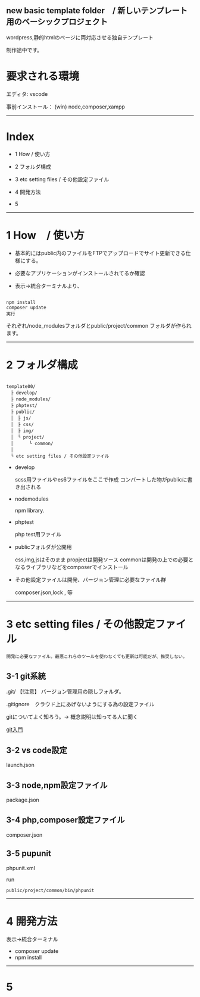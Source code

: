 ## new basic template folder　/ 新しいテンプレート用のベーシックプロジェクト

wordpress,静的htmlのページに両対応させる独自テンプレート

制作途中です。


# 要求される環境

エディタ: vscode

事前インストール： (win) node,composer,xampp

------------------------

# Index
- 1 How / 使い方
- 2 フォルダ構成
- 3 etc setting files / その他設定ファイル

- 4 開発方法
- 5 


------------------------

# 1 How　/ 使い方

- 基本的にはpublic内のファイルをFTPでアップロードでサイト更新できる仕様にする。

- 必要なアプリケーションがインストールされてるか確認

- 表示->統合ターミナルより、

```

npm install
composer update
実行

```

それぞれ/node_modulesフォルダとpublic/project/common
フォルダが作られます。

------------------------

# 2 フォルダ構成

```

template00/
　├ develop/
　├ node_modules/
　├ phptest/
　├ public/
　│　├ js/
　│　├ css/
　│　├ img/
　│　└ project/
　│      └ common/
　│
　└ etc setting files / その他設定ファイル

```

- develop

    scss用ファイルやes6ファイルをここで作成
    コンバートした物がpublicに書き出される

- nodemodules

    npm library.

- phptest

    php test用ファイル

- publicフォルダが公開用

    css,img,jsはそのまま
    propjectは開発ソース
        commonは開発の上での必要となるライブラリなどをcomposerでインストール


- その他設定ファイルは開発、バージョン管理に必要なファイル群

    composer.json,lock , 等


------------------------

# 3 etc setting files / その他設定ファイル

    開発に必要なファイル。最悪これらのツールを使わなくても更新は可能だが、推奨しない。

## 3-1 git系統

.git/ 【!注意】 バージョン管理用の隠しフォルダ。

.gitignore　クラウド上にあげないようにする為の設定ファイル

gitについてよく知ろう。-> 概念説明は知ってる人に聞く 

[git入門](http://qiita.com/kimioka0/items/be7d22d283d08570150e)


## 3-2 vs code設定
launch.json

## 3-3 node,npm設定ファイル

package.json


## 3-4 php,composer設定ファイル
composer.json


## 3-5 pupunit
phpunit.xml

run
```
public/project/common/bin/phpunit

```


------------------------

# 4 開発方法

表示->統合ターミナル
- composer update
- npm install

------------------------

# 5 












